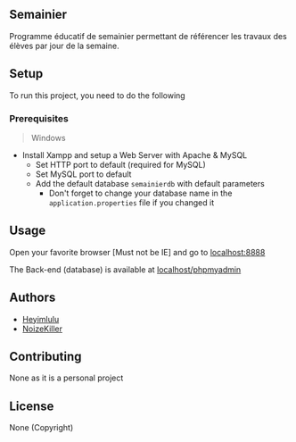 ## Semainier

Programme éducatif de semainier permettant de référencer les travaux des élèves par jour de la semaine.

## Setup

To run this project, you need to do the following

### Prerequisites

> Windows
- Install Xampp and setup a Web Server with Apache & MySQL
  - Set HTTP port to default (required for MySQL)  
  - Set MySQL port to default
  - Add the default database `semainierdb` with default parameters
    - Don't forget to change your database name in the `application.properties` file if you changed it

## Usage

Open your favorite browser [Must not be IE] and go to [localhost:8888](http://localhost:8888)

The Back-end (database) is available at [localhost/phpmyadmin](http://localhost/phpmyadmin)

## Authors

- [Heyimlulu](https://github.com/Heyimlulu)
- [NoizeKiller](https://github.com/NoizeKiller)

## Contributing

None as it is a personal project

## License

None (Copyright)
